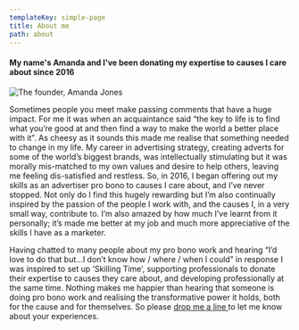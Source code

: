 ```yaml
---
templateKey: simple-page
title: About me
path: about
---
```

#### My name's Amanda and I've been donating my expertise to causes I care about since 2016

![The founder, Amanda Jones](/img/aj-small.jpg)

Sometimes people you meet make passing comments that have a huge impact. For me it was when an acquaintance said “the key to life is to find what you’re good at and then find a way to make the world a better place with it”.  As cheesy as it sounds this made me realise that something needed to change in my life.  My career in advertising strategy, creating adverts for some of the world’s biggest brands, was intellectually stimulating but it was morally mis-matched to my own values and desire to help others, leaving me feeling dis-satisfied and restless. So, in 2016, I began offering out my skills as an advertiser pro bono to causes I care about, and I’ve never stopped.  Not only do I find this hugely rewarding but I’m also continually inspired by the passion of the people I work with, and the causes I, in a very small way, contribute to. I’m also amazed by how much I’ve learnt from it personally; it’s made me better at my job and much more appreciative of the skills I have as a marketer.

Having chatted to many people about my pro bono work and hearing “I’d love to do that but…I don’t know how / where / when I could” in response I was inspired to set up ‘Skilling Time’, supporting professionals to donate their expertise to causes they care about, and developing professionally at the same time. Nothing makes me happier than hearing that someone is doing pro bono work and realising the transformative power it holds, both for the cause and for themselves. So please [drop me a line ](amanda@skillingtime.co.uk)to let me know about your experiences.